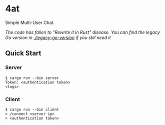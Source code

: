 # 4at

Simple Multi-User Chat.

*The code has fallen to "Rewrite it in Rust" disease. You can find the legacy Go version in [./legacy-go-version](./legacy-go-version) if you still need it*

## Quick Start

### Server

```console
$ cargo run --bin server
Token: <authentication token>
<logs>
```

### Client

```console
$ cargo run --bin client
> /connect <server ip>
> <authentication token>
```
